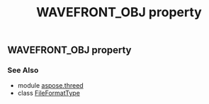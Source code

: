 ﻿---
title: WAVEFRONT_OBJ property
second_title: Aspose.3D for Python via .NET API References
description: 
type: docs
weight: 240
url: /python-net/aspose.threed/fileformattype/wavefront_obj/
is_root: false
---

## WAVEFRONT_OBJ property


### See Also
* module [aspose.threed](../../)
* class [FileFormatType](/3d/python-net/aspose.threed/fileformattype)
